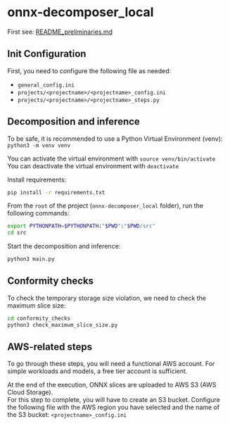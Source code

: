 # onnx-decomposer_local

First see: [README_preliminaries.md](README_preliminaries.md)

## Init Configuration

First, you need to configure the following file as needed:
- `general_config.ini`
- `projects/<projectname>/<projectname>_config.ini`
- `projects/<projectname>/<projectname>_steps.py`

## Decomposition and inference

To be safe, it is recommended to use a Python Virtual Environment (venv): `python3 -m venv venv`

You can activate the virtual environment with `source venv/bin/activate`       
You can deactivate the virtual environment with `deactivate`

Install requirements:
```bash
pip install -r requirements.txt
```

From the `root` of the project (`onnx-decomposer_local` folder), run the following commands:
```bash
export PYTHONPATH=$PYTHONPATH:"$PWD":"$PWD/src"
cd src
```

Start the decomposition and inference:
```bash
python3 main.py
```

## Conformity checks

To check the temporary storage size violation, we need to check the maximum slice size:
```bash
cd conformity_checks
python3 check_maximum_slice_size.py
```

## AWS-related steps

To go through these steps, you will need a functional AWS account. 
For simple workloads and models, a free tier account is sufficient.         

At the end of the execution, ONNX slices are uploaded to AWS S3 (AWS Cloud Storage).        
For this step to complete, you will have to create an S3 bucket.
Configure the following file with the AWS region you have selected and the name of the S3 bucket:
`<projectname>_config.ini`